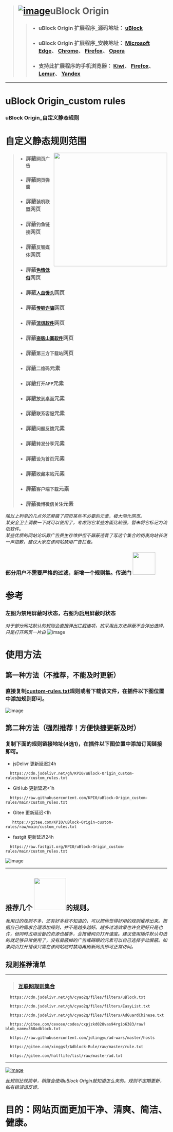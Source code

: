 > # [![image](https://github.com/KPI0/uBlock-Origin_custom-rules/blob/main/images/uBlock%20Origin_logo.png)](https://github.com/gorhill/uBlock/)uBlock Origin
> > - ### uBlock Origin 扩展程序_源码地址：         [uBlock](https://github.com/gorhill/uBlock/)
> > - ### uBlock Origin 扩展程序_安装地址：         [Microsoft Edge](https://microsoftedge.microsoft.com/addons/detail/ublock-origin/odfafepnkmbhccpbejgmiehpchacaeak/)、                                                             [Chrome](https://chrome.google.com/webstore/detail/ublock-origin/cjpalhdlnbpafiamejdnhcphjbkeiagm/)、                                                                             [Firefox](https://addons.mozilla.org/zh-CN/firefox/addon/ublock-origin//)、                                                                                                       [Opera](https://addons.opera.com/zh-cn/extensions/details/ublock/)
> > - ### 支持此扩展程序的手机浏览器：            [Kiwi](https://kiwibrowser.com/)、               [Firefox](https://www.firefox.com.cn/)、             [Lemur](https://lemurbrowser.com)、      [Yandex](https://browser.yandex.com/)
----
# uBlock Origin_custom rules  
### uBlock Origin_自定义静态规则  
# 自定义静态规则范围
[<img align="right" src="https://github.com/KPI0/uBlock-Origin_custom-rules/blob/main/images/AnimatedEmojies-512px-59_31019989245786.gif" width="353px" />](https://www.360.cn/)

> - ### 屏蔽`网页广告`
> - ### 屏蔽`网页弹窗`
> - ### 屏蔽`装机联盟`网页
> - ### 屏蔽`钓鱼链接`网页
> - ### 屏蔽`反智媒体`网页
> - ### 屏蔽[`色情低俗`](https://raw.githubusercontent.com/KPI0/uBlock-Origin_custom-rules/main/Website/sex)网页
> - ### 屏蔽[`人血馒头`](https://pic.rmb.bdstatic.com/bjh/d91b75b0d432edf76ce509248a3a568e.png)网页
> - ### 屏蔽[`传销诈骗`](https://pic.rmb.bdstatic.com/bjh/2db4ca2b7e7b6740667fe27fa06baa71.png)网页
> - ### 屏蔽[`流氓软件`](https://pic.rmb.bdstatic.com/bjh/6647ec104d7c02f09fa51988d86acec9.jpeg)网页
> - ### 屏蔽[`盗版山寨软件`](https://pic.rmb.bdstatic.com/bjh/2e17e4946d13125decf0f5152df8f082.png)网页
> - ### 屏蔽`第三方下载站`网页
> - ### 屏蔽`二维码`元素
> - ### 屏蔽`打开APP`元素
> - ### 屏蔽`放到桌面`元素
> - ### 屏蔽`联系客服`元素
> - ### 屏蔽`问题反馈`元素
> - ### 屏蔽`转发分享`元素
> - ### 屏蔽`设为首页`元素
> - ### 屏蔽`收藏本站`元素
> - ### 屏蔽`客户端下载`元素
> - ### 屏蔽`微博微信关注`元素

*除以上列举的几点外还屏蔽了网页某些不必要的元素，极大简化网页。*  
*某安全卫士调教一下就可以使用了，考虑到它某些方面比较强，暂未将它标记为流氓软件。*  
*某些优质的网站论坛靠广告费生存维护但不屏蔽违背了写这个集合的初衷向站长说一声抱歉，建议大家在该网站禁用广告拦截。*

### 部分用户不需要严格的过滤，新增一个规则集。传送门 [<img align="" src="https://github.com/KPI0/uBlock-Origin_custom-rules/blob/main/images/dcb840b6b74f03361e5cc1c5a57a6c57.gif" width="70px" />](https://github.com/KPI0/uBlock-Origin_custom-rules/tree/main/A)
# 参考
### 左图为禁用屏蔽时状态，右图为启用屏蔽时状态
*对于部分网站默认的规则会直接弹出拦截选项，故采用此方法屏蔽不会弹出选择，只是打开网页一片白*
![image](https://github.com/KPI0/uBlock-Origin_custom-rules/blob/main/images/kk.png)
# 使用方法

## 第一种方法（不推荐，不能及时更新）
### 直接复制[custom-rules.txt](https://raw.githubusercontent.com/KPI0/uBlock-Origin_custom-rules/main/custom_rules.txt)规则或者下载该文件，在插件以下图位置中添加规则即可。
![image](https://github.com/KPI0/uBlock-Origin_custom-rules/blob/main/images/Snipaste_2022-02-28_18-40-26.png)

## 第二种方法（强烈推荐！方便快捷更新及时）
### 复制下面的规则链接地址(4选1)，在插件以下图位置中添加订阅链接即可。
- jsDelivr 更新延迟24h
```
  https://cdn.jsdelivr.net/gh/KPI0/uBlock-Origin_custom-rules@main/custom_rules.txt
``` 
- GitHub   更新延迟<1h
```
  https://raw.githubusercontent.com/KPI0/uBlock-Origin_custom-rules/main/custom_rules.txt
```
- Gitee    更新延迟<1h
```
   https://gitee.com/KPI0/uBlock-Origin-custom-rules/raw/main/custom_rules.txt
```
- fastgit  更新延迟24h
```
  https://raw.fastgit.org/KPI0/uBlock-Origin_custom-rules/main/custom_rules.txt
```

![image](https://github.com/KPI0/uBlock-Origin_custom-rules/blob/main/images/Snipaste_2022-02-28_18-36-37.png)


----

## 推荐几个 <img align="" src="https://github.com/KPI0/uBlock-Origin_custom-rules/blob/main/images/np.png" width="100px" />的规则。

*我用过的规则不多，还有好多我不知道的，可以把你觉得好用的规则推荐出来。根据自己的需求合理添加规则，并不是越多越好。越多过滤效果也许会更好只是也许，但同时占用设备的资源也越多，会拖慢网页打开速度。建议使用插件默认勾选的就足够日常使用了，没有屏蔽掉的广告或碍眼的元素可以自己选择手动屏蔽。如果网页打开错误只需在该网站临时禁用再刷新网页即可正常访问。*

## 规则推荐清单
----
> ### [互联网规则集合](https://filterlists.com/)
```
  https://cdn.jsdelivr.net/gh/cyao2q/files/filters/uBlock.txt
```
```
  https://cdn.jsdelivr.net/gh/cyao2q/files/filters/EasyList.txt
```
```
  https://cdn.jsdelivr.net/gh/cyao2q/files/filters/AdGuardChinese.txt 
```
```
  https://gitee.com/cexoso/codes/cxpjzkd028vas94rgio6383/raw?blob_name=360adblock.txt 
```
```
  https://raw.githubusercontent.com/jdlingyu/ad-wars/master/hosts 
```
```
  https://gitee.com/xinggsf/Adblock-Rule/raw/master/rule.txt
```
```
  https://gitee.com/halflife/list/raw/master/ad.txt
```
----

[![image](https://github.com/KPI0/uBlock-Origin_custom-rules/blob/main/images/1.gif)](https://github.com/KPI0)

*此规则比较简单，稍微会使用uBlock Origin就知道怎么来的。规则不定期更新，如有错误请反馈。*

# 目的：网站页面更加干净、清爽、简洁、健康。

